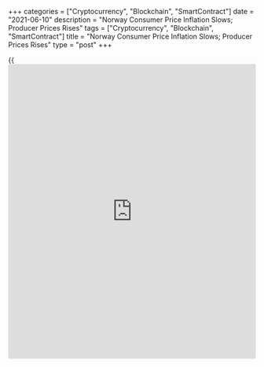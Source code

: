 +++
categories = ["Cryptocurrency", "Blockchain", "SmartContract"]
date = "2021-06-10"
description = "Norway Consumer Price Inflation Slows; Producer Prices Rises"
tags = ["Cryptocurrency", "Blockchain", "SmartContract"]
title = "Norway Consumer Price Inflation Slows; Producer Prices Rises"
type = "post"
+++

{{<iframe id="large-banner" src="https://www.bounty.group/#slide=22.0" width="100%" height="600" scrolling="no" style="border: 0px solid rgb(216, 221, 230); border-radius: 3px;">}}

Norway's consumer price inflation eased in May, data from Statistics
Norway showed on Thursday.

The consumer price index rose 2.7 percent year-on-year in May, after a
3.0 percent increase in April. Economists had expected a 2.9 percent
rise.

Prices for housing, water, electricity, gas and other fuels increased
7.6 percent yearly in May. Prices for furnishings, household equipment
and routine maintenance, and recreation and culture gained 2.8 percent,
each.

Prices for [health][1] rose 3.7 percent and those of miscellaneous goods
and services increased by 2.6 percent.

The core inflation rate eased to 1.5 percent in May from 2.0 percent
increase in April. Economists had expected a 2.0 percent rise.

On a month-on-month basis, consumer prices fell 0.1 percent in May,
after a 0.3 percent rise in the prior month.

The core CPI fell 0.4 percent monthly in May, after a 0.1 percent gain
in the preceding month.

The EU measure of harmonized index of consumer prices, or HICP, rose 2.8
percent yearly in May, after a 3.2 percent increase in the prior month.

On a monthly basis, the HICP fell 0.2 percent in May, after a 0.3
percent increase in the preceding month.

Separate data from the statistical office showed that the producer price
index accelerated 29.4 percent annually in May, following a 22.5 percent
increase in April.

On a monthly basis, producer prices rose 2.8 percent in May, following a
0.1 percent increase in the preceding month.

For comments and feedback [contact](https://www.playgroundfx.com/contact/): editorial@rtt[news](https://www.letsplayfx.com/blog/forex-news-website/).com

[Economic News][2]

 **What parts of the world are seeing the best (and worst) economic
performances lately? Click[here][3] to check out our [Econ Scorecard][3]
and find out! See up-to-the-moment [ranking](https://www.playgroundfx.com/blog/crypto-exchange-ranking/)s for the best and worst
performers in [GDP][4], [unemployment rate][5], [inflation][6] and much
more.**

   1. www.rtt[news](https://www.letsplayfx.com/blog/forex-news-website/).com/Content/Health.aspx
   2. www.rtt[news](https://www.letsplayfx.com/blog/forex-news-website/).com/Content/EconomicNews.aspx
   3. www.rtt[news](https://www.letsplayfx.com/blog/forex-news-website/).com/economic-scorecard/world-rank/unemployment-rate/highest-performance.aspx
   4. www.rtt[news](https://www.letsplayfx.com/blog/forex-news-website/).com/economic-scorecard/world-rank/GDP/highest-performance.aspx
   5. www.rtt[news](https://www.letsplayfx.com/blog/forex-news-website/).com/economic-scorecard/world-rank/unemployment-rate/lowest-performance.aspx
   6. www.rtt[news](https://www.letsplayfx.com/blog/forex-news-website/).com/economic-scorecard/world-rank/CPI/highest-performance.aspx